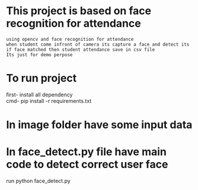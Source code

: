 # This project is based on face recognition for attendance 
    using opencv and face recognition for attendance 
    when student come infront of camera its capture a face and detect its
    if face matched then student attendance save in csv file 
    Its just for demo perpose

# To run project
   first- install all dependency <br>
    cmd- pip install -r requirements.txt

# In image folder have some input data 

# In face_detect.py file have main code to detect correct user face 
   run python face_detect.py

